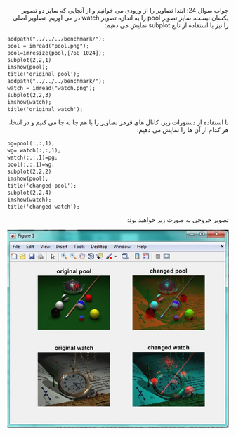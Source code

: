 <div dir="rtl">
جواب سوال 24:
  ابتدا تصاویر را از ورودی می خوانیم و از آنجایی که سایز دو تصویر یکسان نیست، سایز تصویر pool را به اندازه تصویر watch در می آوریم.
تصاویر اصلی را نیز با استفاده از تابع subplot نمایش می دهیم:
</div>

```
addpath("../../../benchmark/");
pool = imread("pool.png");
pool=imresize(pool,[768 1024]);
subplot(2,2,1)
imshow(pool);
title('original pool');
addpath("../../../benchmark/");
watch = imread("watch.png");
subplot(2,2,3)
imshow(watch);
title('original watch');
```

<div dir="rtl">
با استفاده از دستورات زیر، کانال های قرمز تصاویر را با هم جا به جا می کنیم و در انتخا، هر کدام از آن ها را نمایش می دهیم:
</div>

```
pg=pool(:,:,1);
wg= watch(:,:,1);
watch(:,:,1)=pg;
pool(:,:,1)=wg;
subplot(2,2,2)
imshow(pool);
title('changed pool');
subplot(2,2,4)
imshow(watch);
title('changed watch');
```

<div dir="rtl">
تصویر خروجی به صورت زیر خواهید بود:
</div>

![khorooji](02733.jpg)
